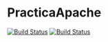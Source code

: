 # PracticaApache

[![Build Status](https://travis-ci.org/carlos-palalo/PracticaApache.svg?branch=main)](https://travis-ci.org/carlos-palalo/PracticaApache)
[![Build Status](https://dev.azure.com/palaxcarlos/Despliegue%20Azure/_apis/build/status/carlos-palalo.PracticaApache?branchName=main)](https://dev.azure.com/palaxcarlos/Despliegue%20Azure/_build/latest?definitionId=8&branchName=main)
